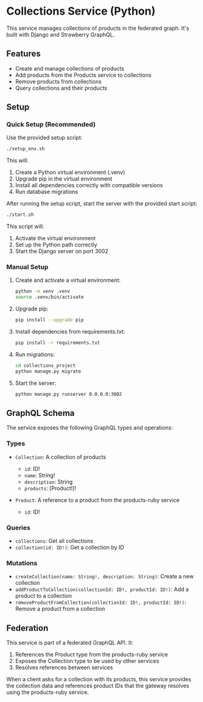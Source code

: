 # Collections Service (Python)

This service manages collections of products in the federated graph. It's built with Django and Strawberry GraphQL.

## Features

- Create and manage collections of products
- Add products from the Products service to collections
- Remove products from collections
- Query collections and their products

## Setup

### Quick Setup (Recommended)

Use the provided setup script:

```bash
./setup_env.sh
```

This will:

1. Create a Python virtual environment (.venv)
2. Upgrade pip in the virtual environment
3. Install all dependencies correctly with compatible versions
4. Run database migrations

After running the setup script, start the server with the provided start script:

```bash
./start.sh
```

This script will:

1. Activate the virtual environment
2. Set up the Python path correctly
3. Start the Django server on port 3002

### Manual Setup

1. Create and activate a virtual environment:

   ```bash
   python -m venv .venv
   source .venv/bin/activate
   ```

2. Upgrade pip:

   ```bash
   pip install --upgrade pip
   ```

3. Install dependencies from requirements.txt:

   ```bash
   pip install -r requirements.txt
   ```

4. Run migrations:

   ```bash
   cd collections_project
   python manage.py migrate
   ```

5. Start the server:

   ```bash
   python manage.py runserver 0.0.0.0:3002
   ```

## GraphQL Schema

The service exposes the following GraphQL types and operations:

### Types

- `Collection`: A collection of products
  - `id`: ID!
  - `name`: String!
  - `description`: String
  - `products`: [Product!]!

- `Product`: A reference to a product from the products-ruby service
  - `id`: ID!

### Queries

- `collections`: Get all collections
- `collection(id: ID!)`: Get a collection by ID

### Mutations

- `createCollection(name: String!, description: String)`: Create a new collection
- `addProductToCollection(collectionId: ID!, productId: ID!)`: Add a product to a collection
- `removeProductFromCollection(collectionId: ID!, productId: ID!)`: Remove a product from a collection

## Federation

This service is part of a federated GraphQL API. It:

1. References the Product type from the products-ruby service
2. Exposes the Collection type to be used by other services
3. Resolves references between services

When a client asks for a collection with its products, this service provides the collection data
and references product IDs that the gateway resolves using the products-ruby service.
